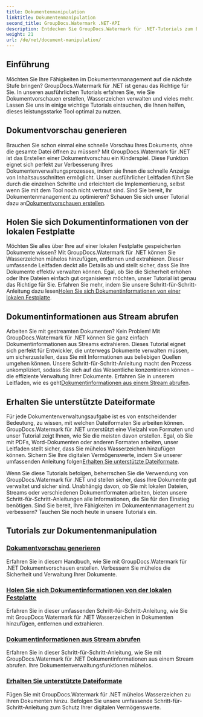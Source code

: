 ```yaml
---
title: Dokumentenmanipulation
linktitle: Dokumentenmanipulation
second_title: GroupDocs.Watermark .NET-API
description: Entdecken Sie GroupDocs.Watermark für .NET-Tutorials zum Erstellen von Dokumentvorschauen und zum Verwalten von Wasserzeichen. Verbessern Sie die Dokumentensicherheit und -verwaltung.
weight: 21
url: /de/net/document-manipulation/
---
```

## Einführung

Möchten Sie Ihre Fähigkeiten im Dokumentenmanagement auf die nächste Stufe bringen? GroupDocs.Watermark für .NET ist genau das Richtige für Sie. In unseren ausführlichen Tutorials erfahren Sie, wie Sie Dokumentvorschauen erstellen, Wasserzeichen verwalten und vieles mehr. Lassen Sie uns in einige wichtige Tutorials eintauchen, die Ihnen helfen, dieses leistungsstarke Tool optimal zu nutzen.


## Dokumentvorschau generieren
 Brauchen Sie schon einmal eine schnelle Vorschau Ihres Dokuments, ohne die gesamte Datei öffnen zu müssen? Mit GroupDocs.Watermark für .NET ist das Erstellen einer Dokumentvorschau ein Kinderspiel. Diese Funktion eignet sich perfekt zur Verbesserung Ihres Dokumentenverwaltungsprozesses, indem sie Ihnen die schnelle Anzeige von Inhaltsausschnitten ermöglicht. Unser ausführlicher Leitfaden führt Sie durch die einzelnen Schritte und erleichtert die Implementierung, selbst wenn Sie mit dem Tool noch nicht vertraut sind. Sind Sie bereit, Ihr Dokumentenmanagement zu optimieren? Schauen Sie sich unser Tutorial dazu an[Dokumentvorschauen erstellen](./generate-document-preview/).

## Holen Sie sich Dokumentinformationen von der lokalen Festplatte
Möchten Sie alles über Ihre auf einer lokalen Festplatte gespeicherten Dokumente wissen? Mit GroupDocs.Watermark für .NET können Sie Wasserzeichen mühelos hinzufügen, entfernen und extrahieren. Dieser umfassende Leitfaden deckt alle Details ab und stellt sicher, dass Sie Ihre Dokumente effektiv verwalten können. Egal, ob Sie die Sicherheit erhöhen oder Ihre Dateien einfach gut organisieren möchten, unser Tutorial ist genau das Richtige für Sie. Erfahren Sie mehr, indem Sie unsere Schritt-für-Schritt-Anleitung dazu lesen[Holen Sie sich Dokumentinformationen von einer lokalen Festplatte](./get-document-info-local-disk/).

## Dokumentinformationen aus Stream abrufen
 Arbeiten Sie mit gestreamten Dokumenten? Kein Problem! Mit GroupDocs.Watermark für .NET können Sie ganz einfach Dokumentinformationen aus Streams extrahieren. Dieses Tutorial eignet sich perfekt für Entwickler, die unterwegs Dokumente verwalten müssen, um sicherzustellen, dass Sie mit Informationen aus beliebigen Quellen umgehen können. Unsere Schritt-für-Schritt-Anleitung macht den Prozess unkompliziert, sodass Sie sich auf das Wesentliche konzentrieren können – die effiziente Verwaltung Ihrer Dokumente. Erfahren Sie in unserem Leitfaden, wie es geht[Dokumentinformationen aus einem Stream abrufen](./get-document-info-stream/).

## Erhalten Sie unterstützte Dateiformate
 Für jede Dokumentenverwaltungsaufgabe ist es von entscheidender Bedeutung, zu wissen, mit welchen Dateiformaten Sie arbeiten können. GroupDocs.Watermark für .NET unterstützt eine Vielzahl von Formaten und unser Tutorial zeigt Ihnen, wie Sie die meisten davon erstellen. Egal, ob Sie mit PDFs, Word-Dokumenten oder anderen Formaten arbeiten, unser Leitfaden stellt sicher, dass Sie mühelos Wasserzeichen hinzufügen können. Sichern Sie Ihre digitalen Vermögenswerte, indem Sie unserer umfassenden Anleitung folgen[Erhalten Sie unterstützte Dateiformate](./get-supported-file-formats/).

Wenn Sie diese Tutorials befolgen, beherrschen Sie die Verwendung von GroupDocs.Watermark für .NET und stellen sicher, dass Ihre Dokumente gut verwaltet und sicher sind. Unabhängig davon, ob Sie mit lokalen Dateien, Streams oder verschiedenen Dokumentformaten arbeiten, bieten unsere Schritt-für-Schritt-Anleitungen alle Informationen, die Sie für den Einstieg benötigen. Sind Sie bereit, Ihre Fähigkeiten im Dokumentenmanagement zu verbessern? Tauchen Sie noch heute in unsere Tutorials ein.
## Tutorials zur Dokumentenmanipulation
### [Dokumentvorschau generieren](./generate-document-preview/)
Erfahren Sie in diesem Handbuch, wie Sie mit GroupDocs.Watermark für .NET Dokumentvorschauen erstellen. Verbessern Sie mühelos die Sicherheit und Verwaltung Ihrer Dokumente.
### [Holen Sie sich Dokumentinformationen von der lokalen Festplatte](./get-document-info-local-disk/)
Erfahren Sie in dieser umfassenden Schritt-für-Schritt-Anleitung, wie Sie mit GroupDocs Watermark für .NET Wasserzeichen in Dokumenten hinzufügen, entfernen und extrahieren.
### [Dokumentinformationen aus Stream abrufen](./get-document-info-stream/)
Erfahren Sie in dieser Schritt-für-Schritt-Anleitung, wie Sie mit GroupDocs.Watermark für .NET Dokumentinformationen aus einem Stream abrufen. Ihre Dokumentenverwaltungsfunktionen mühelos.
### [Erhalten Sie unterstützte Dateiformate](./get-supported-file-formats/)
Fügen Sie mit GroupDocs.Watermark für .NET mühelos Wasserzeichen zu Ihren Dokumenten hinzu. Befolgen Sie unsere umfassende Schritt-für-Schritt-Anleitung zum Schutz Ihrer digitalen Vermögenswerte.